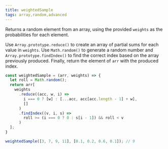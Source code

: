 ```yaml
---
title: weightedSample
tags: array,random,advanced
---
```


Returns a random element from an array, using the provided `weights` as the probabilities for each element.

Use `Array.prototype.reduce()` to create an array of partial sums for each value in `weights`.
Use `Math.random()` to generate a random number and `Array.prototype.findIndex()` to find the correct index based on the array previously produced.
Finally, return the element of `arr` with the produced index.


```js
const weightedSample = (arr, weights) => {
  let roll = Math.random();
  return arr[
    weights
      .reduce((acc, w, i) =>
        i === 0 ? [w] : [...acc, acc[acc.length - 1] + w],
        []
      )
      .findIndex((v, i, s) =>
        roll >= (i === 0 ? 0 : s[i - 1]) && roll < v
      )
  ];
}
```

```js
weightedSample([3, 7, 9, 11], [0.1, 0.2, 0.6, 0.1]); // 9
```
